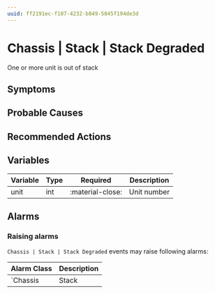 ```yaml
---
uuid: ff2191ec-f107-4232-b849-5045f194de3d
---
```

# Chassis | Stack | Stack Degraded

One or more unit is out of stack

## Symptoms

## Probable Causes

## Recommended Actions

## Variables

Variable | Type | Required | Description
--- | --- | --- | ---
unit | int | :material-close: | Unit number

## Alarms

### Raising alarms

`Chassis | Stack | Stack Degraded` events may raise following alarms:

Alarm Class | Description
--- | ---
`Chassis | Stack | Stack Degraded` | dispose
